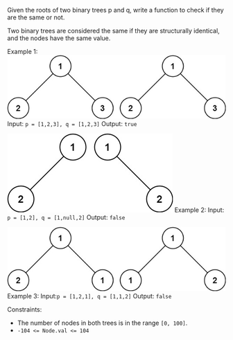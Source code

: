 Given the roots of two binary trees p and q, write a function to check if they are the same or not.

Two binary trees are considered the same if they are structurally identical, and the nodes have the same value.

Example 1:
![Comparison 1](./img/ex1.jpg)
Input: `p = [1,2,3], q = [1,2,3]`
Output: `true`

![Comparison 2](./img/ex2.jpg)
Example 2:
Input: `p = [1,2], q = [1,null,2]`
Output: `false`

![Comparison 3](./img/ex3.jpg)
Example 3:
Input:`p = [1,2,1], q = [1,1,2]`
Output: `false`

Constraints:

- The number of nodes in both trees is in the range `[0, 100]`.
- `-104 <= Node.val <= 104`
